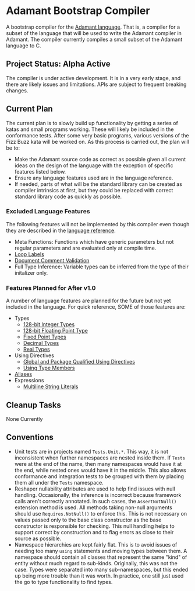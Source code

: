 # Adamant Bootstrap Compiler

A bootstrap compiler for the [Adamant language](http://adamant-lang.org).  That is, a compiler for a subset of the language that will be used to write the Adamant compiler in Adamant. The compiler currently compiles a small subset of the Adamant language to C.

## Project Status: Alpha Active

The compiler is under active development. It is in a very early stage, and there are likely issues and limitations. APIs are subject to frequent breaking changes.

## Current Plan

The current plan is to slowly build up functionality by getting a series of katas and small programs working. These will likely be included in the conformance tests. After some very basic programs, various versions of the Fizz Buzz kata will be worked on. As this process is carried out, the plan will be to:

* Make the Adamant source code as correct as possible given all current ideas on the design of the language with the exception of specific features listed below.
* Ensure any language features used are in the language reference.
* If needed, parts of what will be the standard library can be created as compiler intrinsics at first, but they could be replaced with correct standard library code as quickly as possible.

### Excluded Language Features

The following features will not be implemented by this compiler even though they are described in the [language reference](https://github.com/adamant/adamant.language.reference/blob/master/src/book.md).

* Meta Functions: Functions which have generic parameters but not regular parameters and are evaluated only at compile time.
* [Loop Labels](https://github.com/adamant/adamant.language.reference/blob/master/src/loop-expressions.md#loop-labels)
* [Document Comment Validation](https://github.com/adamant/adamant.language.reference/blob/master/src/documentation-comments.md#supported-markdown)
* Full Type Inference: Variable types can be inferred from the type of their initalizer only.

### Features Planned for After v1.0

A number of language features are planned for the future but not yet included in the language. For quick reference, SOME of those features are:

* Types
  * [128-bit Integer Types](https://github.com/adamant/adamant.language.reference/blob/master/src/planned-features.md#128-bit-integer-types)
  * [128-bit Floating Point Type](https://github.com/adamant/adamant.language.reference/blob/master/src/planned-features.md#128-bit-floating-point-type)
  * [Fixed Point Types](https://github.com/adamant/adamant.language.reference/blob/master/src/planned-features.md#fixed-point-types)
  * [Decimal Types](https://github.com/adamant/adamant.language.reference/blob/master/src/planned-features.md#decimal-types)
  * [Real Types](https://github.com/adamant/adamant.language.reference/blob/master/src/planned-features.md#real-types)
* Using Directives
  * [Global and Package Qualified Using Directives](https://github.com/adamant/adamant.language.reference/blob/master/src/planned-features.md#global-and-package-qualified-using-directives)
  * [Using Type Members](https://github.com/adamant/adamant.language.reference/blob/master/src/planned-features.md#using-type-members)
* [Aliases](https://github.com/adamant/adamant.language.reference/blob/master/src/planned-features.md#aliases)
* Expressions
  * [Multiline String Literals](https://github.com/adamant/adamant.language.reference/blob/master/src/planned-features.md#multiline-string-literals)

## Cleanup Tasks

None Currently

## Conventions

* Unit tests are in projects named `Tests.Unit.*`. This way, it is not inconsistent when further namespaces are nested inside them. If `Tests` were at the end of the name, then many namespaces would have it at the end, while nested ones would have it in the middle. This also allows conformance and integration tests to be grouped with them by placing them all under the `Tests` namespace.
* Reshaper nullability attributes are used to help find issues with null handling. Occasionally, the inference is incorrect because framework calls aren't correctly annotated. In such cases, the `AssertNotNull()` extension method is used. All methods taking non-null arguments should use `Requires.NotNull()` to enforce this. This is not necessary on values passed only to the base class constructor as the base constructor is responsible for checking. This null handling helps to support correct by construction and to flag errors as close to their source as possible.
* Namespace hierarchies are kept fairly flat. This is to avoid issues of needing too many `using` statements and moving types between them. A namespace should contain all classes that represent the same "kind" of entity without much regard to sub-kinds. Originally, this was not the case. Types were separated into many sub-namespaces, but this ended up being more trouble than it was worth. In practice, one still just used the go to type functionality to find types.
